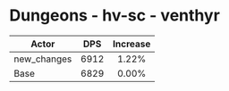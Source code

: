 # Dungeons - hv-sc - venthyr
| Actor | DPS | Increase |
|---|:---:|:---:|
|new_changes|6912|1.22%|
|Base|6829|0.00%|
